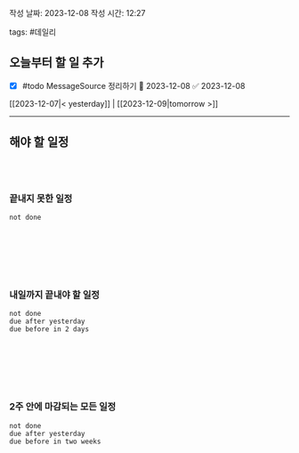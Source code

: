 
작성 날짜: 2023-12-08
작성 시간: 12:27

tags: #데일리

## 오늘부터 할 일 추가
- [x] #todo MessageSource 정리하기 📅 2023-12-08 ✅ 2023-12-08

[[2023-12-07|< yesterday]] | [[2023-12-09|tomorrow >]]  
  
---  
## 해야 할 일정  

<br></br>
### 끝내지 못한 일정

```tasks
not done
```
<br></br>

<br></br>
### 내일까지 끝내야 할 일정
```tasks
not done
due after yesterday
due before in 2 days
```
<br></br>

<br></br>
### 2주 안에 마감되는 모든 일정
```tasks
not done
due after yesterday
due before in two weeks
```